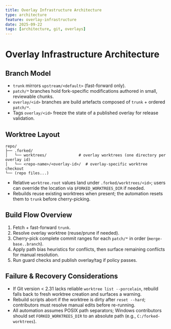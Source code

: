 ```yaml
---
title: Overlay Infrastructure Architecture
type: architecture
feature: overlay-infrastructure
date: 2025-09-22
tags: [architecture, git, overlays]
---
```


# Overlay Infrastructure Architecture

## Branch Model
- `trunk` mirrors `upstream/<default>` (fast-forward only).
- `patch/*` branches hold fork-specific modifications authored in small, reviewable chunks.
- `overlay/<id>` branches are build artefacts composed of `trunk` + ordered `patch/*`.
- Tags `overlay/<id>` freeze the state of a published overlay for release validation.

## Worktree Layout
```
repo/
├── .forked/
│   └── worktrees/              # overlay worktrees (one directory per overlay id)
│   └── <repo-name>/<overlay-id>/  # overlay-specific worktree checkout
└── (repo files...)
```
- Relative `worktree.root` values land under `.forked/worktrees/<id>`; users can override the location via `$FORKED_WORKTREES_DIR` if needed.
- Rebuilds reuse existing worktrees when present; the automation resets them to `trunk` before cherry-picking.

## Build Flow Overview
1. Fetch + fast-forward `trunk`.
2. Resolve overlay worktree (reuse/prune if needed).
3. Cherry-pick complete commit ranges for each `patch/*` in order (`merge-base..branch`).
4. Apply path bias heuristics for conflicts, then surface remaining conflicts for manual resolution.
5. Run guard checks and publish overlay/tag if policy passes.

## Failure & Recovery Considerations
- If Git version < 2.31 lacks reliable `worktree list --porcelain`, rebuild falls back to fresh worktree creation and surfaces a warning.
- Rebuild scripts abort if the worktree is dirty after `reset --hard`; contributors must resolve manual edits before re-running.
- All automation assumes POSIX path separators; Windows contributors should set `FORKED_WORKTREES_DIR` to an absolute path (e.g., `C:/forked-worktrees`).

